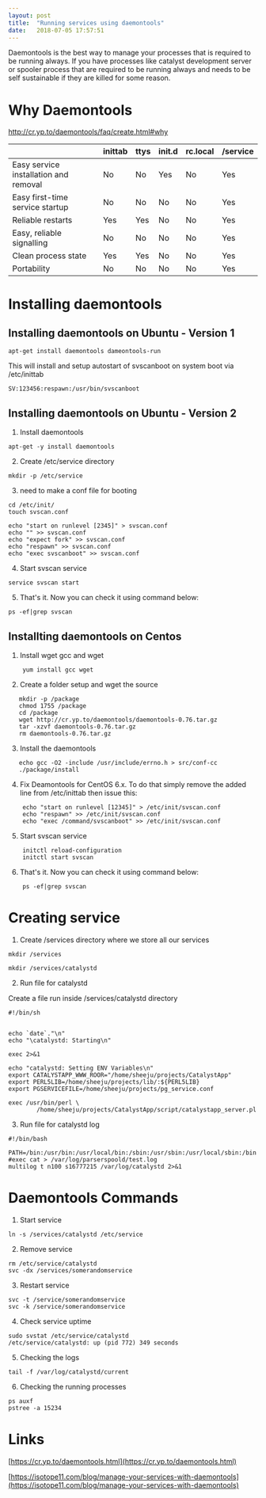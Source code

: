 ```yaml
---
layout: post
title:  "Running services using daemontools"
date:   2018-07-05 17:57:51
---
```


Daemontools is the best way to manage your processes that is required to be running always. If you have processes like catalyst development server or spooler process that are required to be running always and needs to be self sustainable if they are killed for some reason.

# Why Daemontools

http://cr.yp.to/daemontools/faq/create.html#why


|    | **inittab** | **ttys** | **init.d** | **rc.local** | **/service** |
|  ------ | ------ | ------ | ------ | ------ | ------ |
|  Easy service installation and removal    | No |No |Yes |No |Yes |
|  Easy first-time service startup          | No |No |No |No |Yes |
|  Reliable restarts                        | Yes |Yes |No |No |Yes |
|  Easy, reliable signalling                | No |No |No |No |Yes |
|  Clean process state                      | Yes |Yes |No |No |Yes |
|  Portability                              | No |No |No |No |Yes |

# Installing daemontools

## Installing daemontools on Ubuntu - Version 1

```
apt-get install daemontools dameontools-run
```

This will install and setup autostart of svscanboot on system boot via /etc/inittab

```
SV:123456:respawn:/usr/bin/svscanboot
```

## Installing daemontools on Ubuntu - Version 2

1. Install daemontools

```
apt-get -y install daemontools
```

2. Create /etc/service directory

```
mkdir -p /etc/service
```

3. need to make a conf file for booting

```
cd /etc/init/
touch svscan.conf

echo "start on runlevel [2345]" > svscan.conf
echo "" >> svscan.conf
echo "expect fork" >> svscan.conf
echo "respawn" >> svscan.conf
echo "exec svscanboot" >> svscan.conf
```

4. Start svscan service

```
service svscan start
```

5. That's it. Now you can check it using command below:

```
ps -ef|grep svscan
```

## Installting daemontools on Centos

1. Install wget gcc and wget

```
    yum install gcc wget
```

2. Create a folder setup and wget the source

```
   mkdir -p /package
   chmod 1755 /package
   cd /package
   wget http://cr.yp.to/daemontools/daemontools-0.76.tar.gz
   tar -xzvf daemontools-0.76.tar.gz
   rm daemontools-0.76.tar.gz
```

3. Install the daemontools

```
   echo gcc -O2 -include /usr/include/errno.h > src/conf-cc
   ./package/install
```
  
4. Fix Deamontools for CentOS 6.x. To do that simply remove the added line from /etc/inittab then issue this:

```
    echo "start on runlevel [12345]" > /etc/init/svscan.conf
    echo "respawn" >> /etc/init/svscan.conf
    echo "exec /command/svscanboot" >> /etc/init/svscan.conf
```
   
5. Start svscan service

```
    initctl reload-configuration
    initctl start svscan
```
    
6. That's it. Now you can check it using command below:

```
    ps -ef|grep svscan
```

# Creating service

1. Create /services directory where we store all our services

```
mkdir /services

mkdir /services/catalystd
```

2. Run file for catalystd

Create a file run inside /services/catalystd directory

```
#!/bin/sh


echo `date`."\n"
echo "\catalystd: Starting\n"

exec 2>&1

echo "catalystd: Setting ENV Variables\n"
export CATALYSTAPP_WWW_ROOR="/home/sheeju/projects/CatalystApp"
export PERL5LIB=/home/sheeju/projects/lib/:${PERL5LIB}
export PGSERVICEFILE=/home/sheeju/projects/pg_service.conf

exec /usr/bin/perl \
        /home/sheeju/projects/CatalystApp/script/catalystapp_server.pl

```

3. Run file for catalystd log

```
#!/bin/bash

PATH=/bin:/usr/bin:/usr/local/bin:/sbin:/usr/sbin:/usr/local/sbin:/bin
#exec cat > /var/log/parserspoold/test.log
multilog t n100 s16777215 /var/log/catalystd 2>&1
```

# Daemontools Commands

1. Start service

```
ln -s /services/catalystd /etc/service
```

2. Remove service

```
rm /etc/service/catalystd
svc -dx /services/somerandomservice
```

3. Restart service

```
svc -t /service/somerandomservice
svc -k /service/somerandomservice
```

4. Check service uptime

```
sudo svstat /etc/service/catalystd
/etc/service/catalystd: up (pid 772) 349 seconds
```

5. Checking the logs

```
tail -f /var/log/catalystd/current
```

6. Checking the running processes

```
ps auxf
pstree -a 15234
```

# Links

[https://cr.yp.to/daemontools.html](https://cr.yp.to/daemontools.html)

[https://isotope11.com/blog/manage-your-services-with-daemontools](https://isotope11.com/blog/manage-your-services-with-daemontools)



